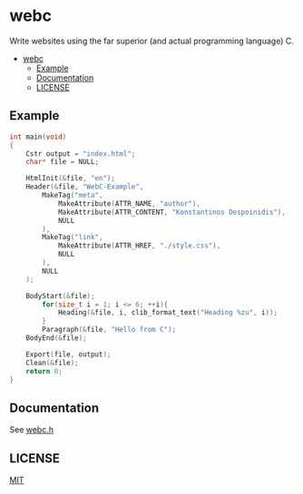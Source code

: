 # webc

Write websites using the far superior (and actual programming language) C. 

<!--toc:start-->
- [webc](#webc)
  - [Example](#example)
  - [Documentation](#documentation)
  - [LICENSE](#license)
<!--toc:end-->

## Example

```c
int main(void)
{
    Cstr output = "index.html";
    char* file = NULL;

    HtmlInit(&file, "en");
    Header(&file, "WebC-Example",
        MakeTag("meta",
            MakeAttribute(ATTR_NAME, "author"),
            MakeAttribute(ATTR_CONTENT, "Konstantinos Despoinidis"),
            NULL
        ),
        MakeTag("link",
            MakeAttribute(ATTR_HREF, "./style.css"),
            NULL
        ),
        NULL
    );

    BodyStart(&file);
        for(size_t i = 1; i <= 6; ++i){
            Heading(&file, i, clib_format_text("Heading %zu", i));
        }
        Paragraph(&file, "Hello from C");
    BodyEnd(&file);

    Export(file, output);
    Clean(&file);
    return 0;
}
```

## Documentation

See [webc.h](./include/webc.h)

## LICENSE

[MIT](./LICENSE)
